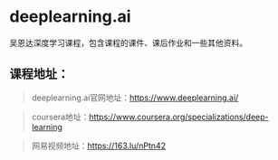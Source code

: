 # deeplearning.ai

吴恩达深度学习课程，包含课程的课件、课后作业和一些其他资料。

## 课程地址：
>deeplearning.ai官网地址：https://www.deeplearning.ai/

>coursera地址：https://www.coursera.org/specializations/deep-learning

>网易视频地址：https://163.lu/nPtn42



